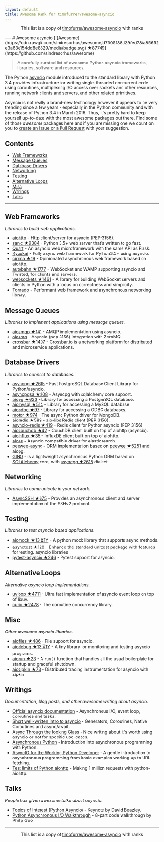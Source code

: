 ```yaml
---
layout: default
title: Awesome Rank for timofurrer/awesome-asyncio
---
```


<p align="center">
	This list is a copy of <a href="https://github.com/timofurrer/awesome-asyncio">timofurrer/awesome-asyncio</a> with ranks
</p>
---
# Awesome asyncio [![Awesome](https://cdn.rawgit.com/sindresorhus/awesome/d7305f38d29fed78fa85652e3a63e154dd8e8829/media/badge.svg) ★87749](https://github.com/sindresorhus/awesome)

> A carefully curated list of awesome Python asyncio frameworks, libraries, software and resources.

The Python [asyncio](https://docs.python.org/3/library/asyncio.html) module introduced to the standard library with Python 3.4 provides infrastructure for writing single-threaded concurrent code using coroutines, multiplexing I/O access over sockets and other resources, running network clients and servers, and other related primitives.

Asyncio is not really a brand-new technology however it appears to be very trending since a few years - especially in the Python community and with the release of Python 3.4 in March 2016.
Thus, it's pretty hard to keep yourself up-to-date with the most awesome packages out there.
Find some of those *awesome* packages here and if you are missing one we count on you to [create an Issue or a Pull Request](https://github.com/timofurrer/awesome-asyncio/blob/master/CONTRIBUTING.md) with your suggestion.

## Contents

* [Web Frameworks](#web-frameworks)
* [Message Queues](#message-queues)
* [Database Drivers](#database-drivers)
* [Networking](#networking)
* [Testing](#testing)
* [Alternative Loops](#alternative-loops)
* [Misc](#misc)
* [Writings](#writings)
* [Talks](#talks)

***

## Web Frameworks

*Libraries to build web applications.*

* [aiohttp](https://github.com/KeepSafe/aiohttp) - Http client/server for asyncio (PEP-3156).
* [sanic ★9384](https://github.com/channelcat/sanic) - Python 3.5+ web server that's written to go fast.
* [Quart](https://gitlab.com/pgjones/quart) - An asyncio web microframework with the same API as Flask.
* [Kyoukai](https://github.com/SunDwarf/Kyoukai) - Fully async web framework for Python3.5+ using asyncio.
* [cirrina ★19](https://github.com/neolynx/cirrina) - Opinionated asynchronous web framework based on aiohttp.
* [autobahn ★1777](https://github.com/crossbario/autobahn-python) - WebSocket and WAMP supporting asyncio and Twisted, for clients and servers.
* [websockets ★1461](https://github.com/aaugustin/websockets) - A library for building WebSocket servers and clients in Python with a focus on correctness and simplicity.
* [Tornado](http://www.tornadoweb.org/en/stable/) - Performant web framework and asynchronous networking library.

## Message Queues

*Libraries to implement applications using message queues.*

* [aioamqp ★141](https://github.com/Polyconseil/aioamqp) - AMQP implementation using asyncio.
* [aiozmq](https://github.com/aio-libs/aiozmq) - Asyncio (pep 3156) integration with ZeroMQ.
* [crossbar ★1497](https://github.com/crossbario/crossbar) - Crossbar.io is a networking platform for distributed and microservice applications.

## Database Drivers

*Libraries to connect to databases.*

* [asyncpg ★2615](https://github.com/MagicStack/asyncpg) - Fast PostgreSQL Database Client Library for Python/asyncio.
* [asyncpgsa ★208](https://github.com/CanopyTax/asyncpgsa) - Asyncpg with sqlalchemy core support.
* [aiopg ★623](https://github.com/aio-libs/aiopg) - Library for accessing a PostgreSQL database.
* [aiomysql ★514](https://github.com/aio-libs/aiomysql) - Library for accessing a MySQL database
* [aioodbc ★97](https://github.com/aio-libs/aioodbc) - Library for accessing a ODBC databases.
* [motor ★974](https://github.com/mongodb/motor) - The async Python driver for MongoDB.
* [aioredis ★589](https://github.com/aio-libs/aioredis) - [aio-libs](https://github.com/aio-libs) Redis client (PEP 3156).
* [asyncio-redis ★419](https://github.com/jonathanslenders/asyncio-redis) - Redis client for Python asyncio (PEP 3156).
* [aiocouchdb ★42](https://github.com/aio-libs/aiocouchdb) - CouchDB client built on top of aiohttp (asyncio).
* [aioinflux ★35](https://github.com/plugaai/aioinflux) - InfluxDB client built on top of aiohttp.
* [aioes](https://github.com/aio-libs/aioes) - Asyncio compatible driver for elasticsearch.
* [peewee-async](https://github.com/05bit/peewee-async) - ORM implementation based on [peewee ★5251](https://github.com/coleifer/peewee) and aiopg.
* [GINO](https://github.com/fantix/gino) - is a lightweight asynchronous Python ORM based on [SQLAlchemy](https://www.sqlalchemy.org/) core, with [asyncpg ★2615](https://github.com/MagicStack/asyncpg) dialect.

## Networking

*Libraries to communicate in your network.*

* [AsyncSSH ★675](https://github.com/ronf/asyncssh) - Provides an asynchronous client and server implementation of the SSHv2 protocol.

## Testing

*Libraries to test asyncio based applications.*

* [aiomock ★13 ⏳1Y](https://github.com/nhumrich/aiomock) - A python mock library that supports async methods.
* [asynctest ★128](https://github.com/Martiusweb/asynctest) - Enhance the standard unittest package with features for testing. asyncio libraries
* [pytest-asyncio ★246](https://github.com/pytest-dev/pytest-asyncio) - Pytest support for asyncio.

## Alternative Loops

*Alternative asyncio loop implementations.*

* [uvloop ★4711](https://github.com/MagicStack/uvloop) - Ultra fast implementation of asyncio event loop on top of libuv.
* [curio ★2478](https://github.com/dabeaz/curio) - The coroutine concurrency library.

## Misc

*Other awesome asyncio libraries.*

* [aiofiles ★486](https://github.com/Tinche/aiofiles) - File support for asyncio.
* [aiodebug ★13 ⏳1Y](https://github.com/qntln/aiodebug) - A tiny library for monitoring and testing asyncio programs.
* [aiorun ★23](https://github.com/cjrh/aiorun) - A `run()` function that handles all the usual boilerplate for startup and graceful shutdown.
* [aiozipkin ★73](https://github.com/aio-libs/aiozipkin) - Distributed tracing instrumentation for asyncio with zipkin

## Writings

*Documentation, blog posts, and other awesome writing about asyncio.*

* [Official asyncio documentation](https://docs.python.org/3/library/asyncio.html) - Asynchronous I/O, event loop, coroutines and tasks.
* [Short well-written intro to asyncio](http://masnun.com/2015/11/13/python-generators-coroutines-native-coroutines-and-async-await.html) - Generators, Coroutines, Native Coroutines and async/await.
* [Async Through the looking Glass](https://hackernoon.com/async-through-the-looking-glass-d69a0a88b661) - Nice writing about it's worth using asyncio or not for specific use-cases.
* [Asynchronous Python](https://hackernoon.com/asynchronous-python-45df84b82434) - Introduction into asynchronous programming with Python.
* [AsyncIO for the Working Python Developer](https://hackernoon.com/asyncio-for-the-working-python-developer-5c468e6e2e8e) - A gentle introduction to asynchronous programming from basic examples working up to URL fetching.
* [Test limits of Python aiohttp](https://pawelmhm.github.io/asyncio/python/aiohttp/2016/04/22/asyncio-aiohttp.html) - Making 1 million requests with python-aiohttp.

## Talks

*People has given awesome talks about asyncio.*

* [Topics of Interest (Python Asyncio)](https://www.youtube.com/watch?v=ZzfHjytDceU) - Keynote by David Beazley.
* [Python Asynchronous I/O Walkthrough](https://www.youtube.com/playlist?list=PLpEcQSRWP2IjVRlTUptdD05kG-UkJynQT) - 8-part code walkthrough by Philip Guo
---
<p align="center">
	This list is a copy of <a href="https://github.com/timofurrer/awesome-asyncio">timofurrer/awesome-asyncio</a> with ranks
</p>
